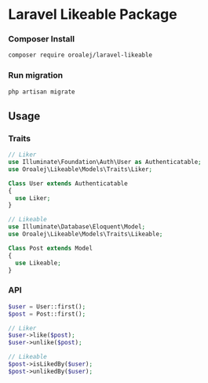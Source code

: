 Laravel Likeable Package
===

### Composer Install
```bash
composer require oroalej/laravel-likeable
```

### Run migration
```bash
php artisan migrate
```

## Usage

### Traits

```php
// Liker
use Illuminate\Foundation\Auth\User as Authenticatable;
use Oroalej\Likeable\Models\Traits\Liker;

Class User extends Authenticatable 
{
  use Liker;
}

// Likeable
use Illuminate\Database\Eloquent\Model;
use Oroalej\Likeable\Models\Traits\Likeable;

Class Post extends Model 
{
  use Likeable;
}
```

### API

```php
$user = User::first();
$post = Post::first();

// Liker
$user->like($post);
$user->unlike($post);

// Likeable
$post->isLikedBy($user);
$post->unlikedBy($user);
```

